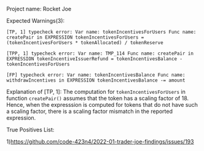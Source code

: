 Project name: Rocket Joe

Expected Warnings(3):

```
[TP, 1] typecheck error: Var name: tokenIncentivesForUsers Func name: createPair in EXPRESSION tokenIncentivesForUsers = (tokenIncentivesForUsers * tokenAllocated) / tokenReserve

[TPP, 1] typecheck error: Var name: TMP_114 Func name: createPair in EXPRESSION tokenIncentiveIssuerRefund = tokenIncentivesBalance - tokenIncentivesForUsers

[FP] typecheck error: Var name: tokenIncentivesBalance Func name: withdrawIncentives in EXPRESSION tokenIncentivesBalance -= amount
```

Explanation of [TP, 1]: The computation for `tokenIncentivesForUsers` in function `createPair()` assumes that the token has a scaling factor of 18. 
Hence, when the expresssion is computed for tokens that do not have such a scaling factor, there is a scaling factor mismatch in the reported expression.

True Positives List:

1)https://github.com/code-423n4/2022-01-trader-joe-findings/issues/193

